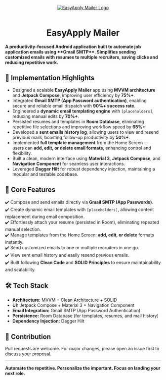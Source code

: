 <p align="center">
   <a href="https://github.com/4rju9/EasyApply-Mailer"><img src="https://github.com/user-attachments/assets/cdf984c3-470b-4bde-8bc1-2d9be42d0eec" alt="EasyApply Mailer Logo"></a>
   <br>
   <br>
</p>

<h1 align="center">EasyApply Mailer</h1>

<b>
A productivity-focused Android application built to automate job application emails using **Gmail SMTP**. Simplifies sending customized emails with resumes to multiple recruiters, saving clicks and reducing repetitive work.
</b>

## 🚀 Implementation Highlights

- Designed a scalable **EasyApply Mailer** app using **MVVM architecture** and **Jetpack Compose**, improving user efficiency by **75%+**.
- Integrated **Gmail SMTP (App Password authentication)**, enabling secure and reliable email dispatch with **90%+ success rate**.
- Engineered a **dynamic email templating engine** with `[placeholders]`, reducing manual edits by **70%+**.
- Persisted resumes and templates in **Room Database**, eliminating repetitive file selections and improving workflow speed by **65%+**.
- Developed a **sent emails history log**, allowing users to view and resend previous mails, boosting follow-up productivity by **50%+**.
- Implemented **full template management** from the Home Screen — users can **add, edit, or delete email formats**, enhancing control and flexibility.
- Built a clean, modern interface using **Material 3**, **Jetpack Compose**, and **Navigation Component** for seamless user interactions.
- Leveraged **Dagger Hilt** for robust dependency injection, maintaining a modular and testable codebase.

## 📂 Core Features

✔️ Compose and send emails directly via **Gmail SMTP (App Passwords)**.  
✔️ Create dynamic email templates with `[placeholders]`, allowing content replacement during email composition.  
✔️ Effortlessly attach your resume (persisted in Room), eliminating repeated manual selection.  
✔️ Manage templates from the Home Screen: **add, edit, or delete** formats instantly.  
✔️ Send customized emails to one or multiple recruiters in one go.  
✔️ View sent email history and easily resend previous emails.  
✔️ Built following **Clean Code** and **SOLID Principles** to ensure maintainability and scalability.

## 🛠️ Tech Stack

- **Architecture:** MVVM + Clean Architecture + SOLID
- **UI:** Jetpack Compose + Material 3 + Navigation Component
- **Email Integration:** Gmail SMTP (App Password Authentication)
- **Persistence:** Room Database (for templates, resumes, and mail history)
- **Dependency Injection:** Dagger Hilt

## 🤝 Contribution

Pull requests are welcome. For major changes, please open an issue first to discuss your proposal.

---

**Automate the repetitive. Personalize the important. Focus on landing your next role.**
